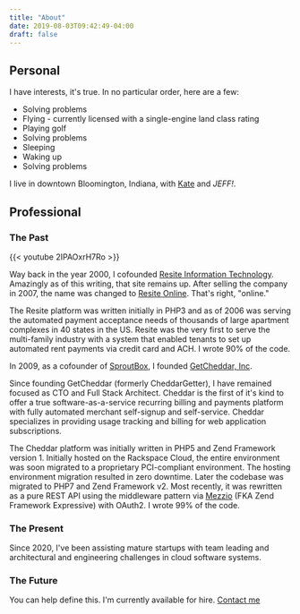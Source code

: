 ```yaml
---
title: "About"
date: 2019-08-03T09:42:49-04:00
draft: false
---
```


## Personal

I have interests, it's true. In no particular order, here are a few:

* Solving problems
* Flying - currently licensed with a single-engine land class rating
* Playing golf
* Solving problems
* Sleeping
* Waking up
* Solving problems

I live in downtown Bloomington, Indiana, with [Kate](https://www.kategalvin.com/) and _JEFF!_.

## Professional

### The Past

{{< youtube 2IPAOxrH7Ro >}}

Way back in the year 2000, I cofounded [Resite Information Technology](http://resiteit.com/). Amazingly as of this writing, that site remains up. After selling the company in 2007, the name was changed to [Resite Online](http://www.resiteonline.com/). That's right, "online."

The Resite platform was written initially in PHP3 and as of 2006 was serving the automated payment acceptance needs of thousands of large apartment complexes in 40 states in the US. Resite was the very first to serve the multi-family industry with a system that enabled tenants to set up automated rent payments via credit card and ACH. I wrote 90% of the code.

In 2009, as a cofounder of [SproutBox](http://sproutbox.com), I founded [GetCheddar, Inc](https://www.getcheddar.com).

Since founding GetCheddar (formerly CheddarGetter), I have remained focused as CTO and Full Stack Architect. Cheddar is the first of it's kind to offer a true software-as-a-service recurring billing and payments platform with fully automated merchant self-signup and self-service. Cheddar specializes in providing usage tracking and billing for web application subscriptions.

The Cheddar platform was initially written in PHP5 and Zend Framework version 1. Initially hosted on the Rackspace Cloud, the entire environment was soon migrated to a proprietary PCI-compliant environment. The hosting environment migration resulted in zero downtime. Later the codebase was migrated to PHP7 and Zend Framework v2. Most recently, it was rewritten as a pure REST API using the middleware pattern via [Mezzio](https://getlaminas.org/) (FKA Zend Framework Expressive) with OAuth2. I wrote 99% of the code.

### The Present

Since 2020, I've been assisting mature startups with team leading and architectural and engineering challenges in cloud software systems. 

### The Future

You can help define this. I'm currently available for hire. [Contact me](/contact)
